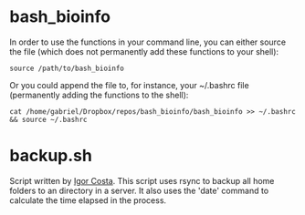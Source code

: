 # bash_bioinfo

In order to use the functions in your command line, you can either source the file (which does not permanently add these functions to your shell): 

```
source /path/to/bash_bioinfo
```

Or you could append the file to, for instance, your ~/.bashrc file (permanently adding the functions to the shell):

```
cat /home/gabriel/Dropbox/repos/bash_bioinfo/bash_bioinfo >> ~/.bashrc && source ~/.bashrc
```

# backup.sh

Script written by [Igor Costa](https://github.com/igorrcosta).
This script uses rsync to backup all home folders to an directory in a server.
It also uses the 'date' command to calculate the time elapsed in the process.
